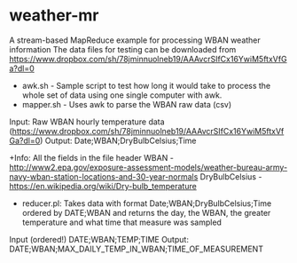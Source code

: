 # weather-mr

A stream-based MapReduce example for processing WBAN weather information
The data files for testing can be downloaded from https://www.dropbox.com/sh/78jminnuolneb19/AAAvcrSIfCx16YwiM5ftxVfGa?dl=0

- awk.sh - Sample script to test how long it would take to process the whole set of data using one single computer with awk. 
- mapper.sh - Uses awk to parse the WBAN raw data (csv)
 
 Input: Raw WBAN hourly temperature data (https://www.dropbox.com/sh/78jminnuolneb19/AAAvcrSIfCx16YwiM5ftxVfGa?dl=0) 
 Output: Date;WBAN;DryBulbCelsius;Time

 +Info:
	 All the fields in the file header
	 WBAN - http://www2.epa.gov/exposure-assessment-models/weather-bureau-army-navy-wban-station-locations-and-30-year-normals
	 DryBulbCelsius - https://en.wikipedia.org/wiki/Dry-bulb_temperature

- reducer.pl: Takes data with format Date;WBAN;DryBulbCelsius;Time ordered by DATE;WBAN and returns the day, the WBAN, the greater temperature and what time that measure was sampled

 Input (ordered!) DATE;WBAN;TEMP;TIME
 Output: DATE;WBAN;MAX_DAILY_TEMP_IN_WBAN;TIME_OF_MEASUREMENT

